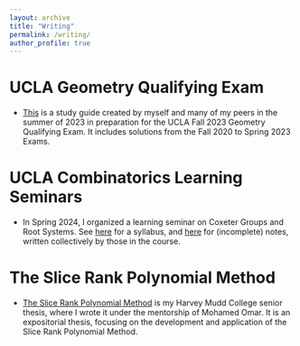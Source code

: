 ```yaml
---
layout: archive
title: "Writing"
permalink: /writing/
author_profile: true
---
```

  
UCLA Geometry Qualifying Exam
======
* [This](http://thomasmartinez0.github.io/files/GeometryStudyGuide.pdf) is a study guide created by myself and many of my peers in the summer of 2023 in preparation for the UCLA Fall 2023 Geometry Qualifying Exam. It includes solutions from the Fall 2020 to Spring 2023 Exams. 

<!--Math 61 -- Introduction to Discrete Structures
======
* [These](http://thomasmartinez0.github.io/files/Math61MiscellaneousNotes.pdf) are some notes I created for my Math 61 Discussion sections, which I plan to expand.-->

UCLA Combinatorics Learning Seminars
======
* In Spring 2024, I organized a learning seminar on Coxeter Groups and Root Systems. See [here](http://thomasmartinez0.github.io/files/Coxeter_Groups_Syllabus_Website.pdf) for a syllabus, and [here](http://thomasmartinez0.github.io/files/CoxeterNotes.pdf) for (incomplete) notes, written collectively by those in the course.

The Slice Rank Polynomial Method
======
* [The Slice Rank Polynomial Method](https://scholarship.claremont.edu/cgi/viewcontent.cgi?article=1247&context=hmc_theses) is my Harvey Mudd College senior thesis, where I wrote it under the mentorship of Mohamed Omar. It is an expositorial thesis, focusing on the development and application of the Slice Rank Polynomial Method.